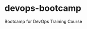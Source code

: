# devops-bootcamp
Bootcamp for DevOps Training Course
<!--stackedit_data:
eyJoaXN0b3J5IjpbMTM2MDgwOTkyMl19
-->